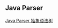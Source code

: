 
## Java Parser

[Java Parser 抽象语法树](http://online.cbpmgt.com/online/process/pjDataView/Qy1kZG1hYS0tZGRrYWEtQ0ZFLWRkamFhLQ==/)
